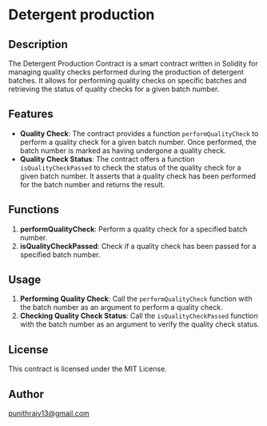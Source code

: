 # Detergent production

## Description
The Detergent Production Contract is a smart contract written in Solidity for managing quality checks performed during the production of detergent batches. It allows for performing quality checks on specific batches and retrieving the status of quality checks for a given batch number.

## Features
- **Quality Check**: The contract provides a function `performQualityCheck` to perform a quality check for a given batch number. Once performed, the batch number is marked as having undergone a quality check.
- **Quality Check Status**: The contract offers a function `isQualityCheckPassed` to check the status of the quality check for a given batch number. It asserts that a quality check has been performed for the batch number and returns the result.

## Functions
1. **performQualityCheck**: Perform a quality check for a specified batch number.
2. **isQualityCheckPassed**: Check if a quality check has been passed for a specified batch number.

## Usage
1. **Performing Quality Check**: Call the `performQualityCheck` function with the batch number as an argument to perform a quality check.
2. **Checking Quality Check Status**: Call the `isQualityCheckPassed` function with the batch number as an argument to verify the quality check status.


## License
This contract is licensed under the MIT License.

## Author 

punithrajv13@gmail.com

